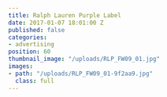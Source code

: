 ```yaml
---
title: Ralph Lauren Purple Label
date: 2017-01-07 18:01:00 Z
published: false
categories:
- advertising
position: 60
thumbnail_image: "/uploads/RLP_FW09_01.jpg"
images:
- path: "/uploads/RLP_FW09_01-9f2aa9.jpg"
  class: full
---
```


